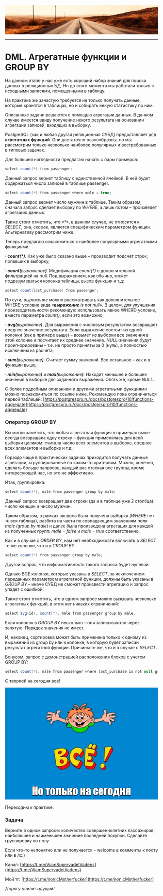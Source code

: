 ![](../../commonmedia/header.png)

***

   

DML. Агрегатные функции и GROUP BY
==================================

На данном этапе у нас уже есть хороший набор знаний для поиска данных в реляционных БД. Но до этого момента мы работали только с исходными записями, помещенными в таблицу.

На практике же зачастую требуется не только получать данные, которые хранятся в таблицах, но и собирать некую статистику по ним.

Описанные задачи решаются с помощью агрегации данных. В данном случае имеется ввиду получение некого результата на основании агрегации записей, входящих в выборку.

PostgreSQL (как и любая другая реляционная СУБД) предоставляет ряд **агрегатных функций**. Они достаточно разнообразны, но мы рассмотрим только несколько наиболее популярных и востребованных в типовых задачах.

Для большей наглядности предлагаю начать с пары примеров:

```java
select count(*) from passenger;
```

Данный запрос вернет таблицу с единственной ячейкой. В ней будет содержаться число записей в таблице passenger.

```java
select count(*) from passenger where male = true;
```

Данный запрос вернет число мужчин в таблице. Таким образом, сначала запрос сделает выборку по _WHERE_, а лишь потом – произведет агрегацию данных.

Также стоит отметить, что «_\*_», в данном случае, не относится к _SELECT_, она, скорее, является специфическим параметром функции. Альтернативу рассмотрим ниже.

Теперь предлагаю ознакомиться с наиболее популярными агрегатными функциями:

· **_count(\*)_**. Как уже было сказано выше – производит подсчет строк, попавших в выборку;

· **_count(_**_выражение_**_)_**. Модификация _count(\*)_ с дополнительной фильтрацией на null. Под выражением, как обычно, может подразумеваться колонка таблицы, вызов функции и т.д:

```java
select count(last_purchase) from passenger;
```

По сути, _выражение_ можно рассматривать как дополнительное WHERE-условие вида «**_выражение_** _is not null_». В целом, для улучшения производительности рекомендую использовать явное WHERE-условие, вместо параметра _count()_, если это возможно;

· **_avg(_**_выражение_**_)_**. Для выражения с числовым результатом возвращает среднее значение результата. Если выражение состоит из одной колонки (как в примере выше) – возьмет из выборки все значения в этой колонке и посчитает их среднее значение. NULL-значения будут проигнорированы – т.е. не просто приняты за 0 (нуль), а полностью исключены из расчета;

· **_sum(_**_выражение_**_)_**. Считает сумму значений. Все остальное – как и в функции выше;

· **_min(_**_выражение_**_)_** и **_max(_**_выражение_**_)_**. Находит меньшее и большее значения в выборке для заданного выражения. Опять же, кроме _NULL_.

С более подробным описанием и другими агрегатными функциями можно познакомиться по ссылке ниже. Рекомендую пока ограничиться первой таблицей: [https://postgrespro.ru/docs/postgrespro/10/functions-aggregate](https://postgrespro.ru/docs/postgrespro/10/functions-aggregate)

### Оператор GROUP BY

Вы могли заметить, что любая агрегатная функция в примерах выше всегда возвращала одну строку – функция применялась для всей выборки целиком: считала число всех элементов в выборке, среднее всех элементов и выборке и т.д.

Гораздо чаще в практических задачах приходится получать данные агрегации, сгруппированные по каким-то критериям. Можно, конечно, сделать больше запросов, каждый раз отсекая все группы, кроме интересующей нас, но это не эффективно.

Итак, группировка:

```java
select count(*), male from passenger group by male;
```

Данный запрос возвращает две строки (да и в таблице уже 2 столбца): число женщин и число мужчин.

Таким образом, в рамках запроса была получена выборка (_WHERE_ нет => вся таблица), разбита на части по совпадающим значениям поля _male_ (_group by male_) и далее была произведена агрегация для каждой из полученных групп: _male = false_ и _male = true_ соответственно.

Как и в случае с _ORDER BY_, нам нет необходимости включать в _SELECT_ те же колонки, что и в _GROUP BY_:

```java
select count(*) from passenger group by male;
```

Другой вопрос, что информативность такого запроса будет нулевой.

Однако ВСЕ колонки, которые указаны в _SELECT_, за исключением переданных параметром агрегатной функции, должны быть указаны в _GROUP BY_ – иначе СУБД не сможет произвести агрегацию и запрос упадет с ошибкой.

Также стоит отметить, что в одном запросе можно вызывать несколько агрегатных функций, в этом нет никаких ограничений:

```java
select avg(id), count(*), male from passenger group by male;
```

Если колонок в _GROUP BY_ несколько – они записываются через запятую. Порядок значения не имеет.

И, наконец, сортировка может быть применена только к одному из выражений из group by или к колонке, в которую будет записан результат агрегатной функции. Причины те же, что и в случае с _SELECT_.

Бонусом, запрос с демонстрацией расположения блоков с учетом GROUP BY:

```java
select count(*), male from passenger where last_purchase is not null group by male order by male limit 1 offset 0;
```

С теорией на сегодня все!

![](../../commonmedia/footer.png)

Переходим к практике:

### Задача

Верните в одном запросе: количество совершеннолетних пассажиров, наибольшее и наименьшее значение последней покупки. Сделайте группировку по полу

  

Если что-то непонятно или не получается – welcome в комменты к посту или в лс:)

Канал: [https://t.me/ViamSupervadetVadens](https://t.me/ViamSupervadetVadens)

Мой тг: [https://t.me/ironicMotherfucker](https://t.me/ironicMotherfucker)

_Дорогу осилит идущий!_